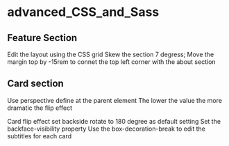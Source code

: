 # advanced_CSS_and_Sass


Feature Section 
-----------------------------------
Edit the layout using the CSS grid 
Skew the section 7 degress;
Move the margin top by -15rem to connet the top left corner with the about section


Card section 
----------------------------------
Use perspective define at the parent element
    The lower the value the more dramatic the flip effect 


Card flip effect
    set backside rotate to 180 degree as default setting 
Set the backface-visibility property 
Use the box-decoration-break to edit the subtitles for each card